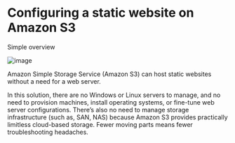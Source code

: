 # Configuring a static website on Amazon S3

Simple overview

![image](https://user-images.githubusercontent.com/91480603/211607509-8806d29f-396a-418a-bf00-337ed41e6c09.png)

Amazon Simple Storage Service (Amazon S3) can host static websites without a need for a web server. 

In this solution, there are no Windows or Linux servers to manage, and no need to provision machines, install operating systems, or fine-tune web server configurations. There’s also no need to manage storage infrastructure (such as, SAN, NAS) because Amazon S3 provides practically limitless cloud-based storage. Fewer moving parts means fewer troubleshooting headaches.

